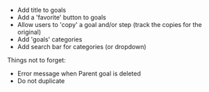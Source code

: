- Add title to goals
- Add a 'favorite' button to goals
- Allow users to 'copy' a goal and/or step (track the copies for the original)
- Add 'goals' categories
- Add search bar for categories (or dropdown)


Things not to forget:

- Error message when Parent goal is deleted
- Do not duplicate
